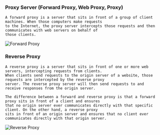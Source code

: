 ### Proxy Server (Forward Proxy, Web Proxy, Proxy)
	A forward proxy is a server that sits in front of a group of client machines. When those computers make requests 
	to the Internet, the proxy server intercepts those requests and then communicates with web servers on behalf of 
	those clients.
	
![Forward Proxy](https://cf-assets.www.cloudflare.com/slt3lc6tev37/2MZmHGnCdYbQBIsZ4V11C6/25b48def8b56b63f7527d6ad65829676/forward_proxy_flow.png)

### Reverse Proxy
	A reverse proxy is a server that sits in front of one or more web servers, intercepting requests from clients. 
	When clients send requests to the origin server of a website, those requests are intercepted by the reverse proxy
	server. The reverse proxy server will then send requests to and receive responses from the origin server.

	The difference between a forward and reverse proxy is that a forward proxy sits in front of a client and ensures
	that no origin server ever communicates directly with that specific client. On the other hand, a reverse proxy 
	sits in front of an origin server and ensures that no client ever communicates directly with that origin server.

![Reverse Proxy](https://cf-assets.www.cloudflare.com/slt3lc6tev37/3msJRtqxDysQslvrKvEf8x/f7f54c9a2cad3e4586f58e8e0e305389/reverse_proxy_flow.png)
